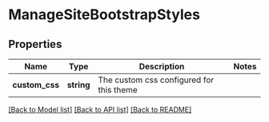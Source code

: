 # ManageSiteBootstrapStyles

## Properties
Name | Type | Description | Notes
------------ | ------------- | ------------- | -------------
**custom_css** | **string** | The custom css configured for this theme | 

[[Back to Model list]](../README.md#documentation-for-models) [[Back to API list]](../README.md#documentation-for-api-endpoints) [[Back to README]](../README.md)



